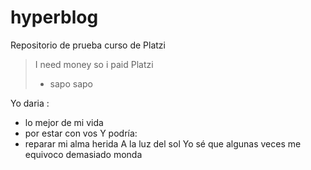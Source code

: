# hyperblog
Repositorio de prueba curso de Platzi
> I need money so i paid Platzi 
> - sapo sapo

Yo daria :
* lo mejor de mi vida
* por estar con vos
Y podría:
* reparar mi alma herida
A la luz del sol
Yo sé que algunas veces me equivoco demasiado
monda